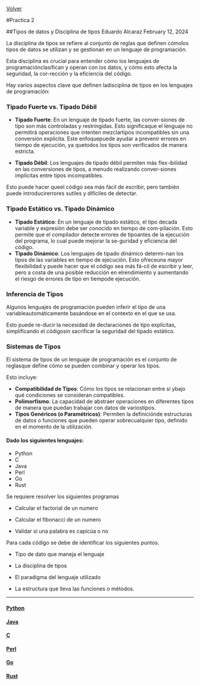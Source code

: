 [Volver](../README.md)

#Practica 2 

##Tipos de datos y Disciplina de tipos
Eduardo Alcaraz
February 12, 2024

La disciplina de tipos se refiere al conjunto de reglas que definen cómolos tipos de datos se utilizan y se gestionan en un lenguaje de programación.

Esta disciplina es crucial para entender cómo los lenguajes de programaciónclasifican y operan con los datos, y cómo esto afecta la seguridad, la cor-rección y la eficiencia del código.

Hay varios aspectos clave que definen ladisciplina de tipos en los lenguajes de programación:

### Tipado Fuerte vs. Tipado Débil

- **Tipado Fuerte**: En un lenguaje de tipado fuerte, las conver-siones de tipo son más controladas y restringidas. Esto significaque el lenguaje no permitirá operaciones que intenten mezclartipos incompatibles sin una conversión explícita.  Este enfoquepuede ayudar a prevenir errores en tiempo de ejecución, ya quetodos los tipos son verificados de manera estricta.

- **Tipado Débil**: Los lenguajes de tipado débil permiten más flex-ibilidad en las conversiones de tipos, a menudo realizando conver-siones implícitas entre tipos incompatibles. 

Esto puede hacer queel código sea más fácil de escribir, pero también puede introducirerrores sutiles y difíciles de detectar.

### Tipado Estático vs. Tipado Dinámico

- **Tipado Estático**: En un lenguaje de tipado estático, el tipo decada variable y expresión debe ser conocido en tiempo de com-pilación. Esto permite que el compilador detecte errores de tipoantes de la ejecución del programa, lo cual puede mejorar la se-guridad y eficiencia del código.
- **Tipado Dinámico**: Los lenguajes de tipado dinámico determi-nan los tipos de las variables en tiempo de ejecución. Esto ofreceuna mayor flexibilidad y puede hacer que el código sea más fá-cil de escribir y leer, pero a costa de una posible reducción en elrendimiento y aumentando el riesgo de errores de tipo en tiempode ejecución.

### Inferencia de Tipos

Algunos lenguajes de programación pueden inferir el tipo de una variableautomáticamente basándose en el contexto en el que se usa. 

Esto puede re-ducir la necesidad de declaraciones de tipo explícitas, simplificando el códigosin sacrificar la seguridad del tipado estático.

### Sistemas de Tipos

El sistema de tipos de un lenguaje de programación es el conjunto de reglasque define cómo se pueden combinar y operar los tipos. 

Esto incluye:

- **Compatibilidad de Tipos**: Cómo los tipos se relacionan entre sí ybajo qué condiciones se consideran compatibles.
- **Polimorfismo**: La capacidad de abstraer operaciones en diferentes tipos de manera que puedan trabajar con datos de variostipos.
- **Tipos Genéricos (o Paramétricos)**: Permiten la definiciónde estructuras de datos o funciones que pueden operar sobrecualquier tipo, definido en el momento de la utilización.

#### Dado los siguientes lenguajes:

- Python
- C
- Java
- Perl
- Go
- Rust

Se requiere resolver los siguientes programas

- Calcular el factorial de un numero

- Calcular el fibonacci de un numero

- Validar si una palabra es capicúa o no

Para cada código se debe de identificar los siguientes puntos.

- Tipo de dato que maneja el lenguaje

- La disciplina de tipos

- El paradigma del lenguaje utilizado

- La estructura que lleva las funciones o métodos.

---
#### [Python](./Python/README.md)

#### [Java](./Java/README.md)

#### [C](./C/README.md)

#### [Perl](./Perl/README.md)

#### [Go](./Go/README.md)

#### [Rust](./Rust/README.md)
